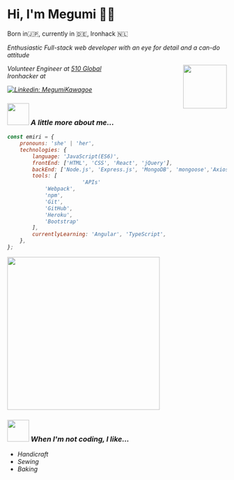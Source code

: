 ## <h1>Hi, I'm Megumi :woman_technologist:</h1>

Born in:jp:, currently in :de:, Ironhack :netherlands:
<p><em>Enthusiastic Full-stack web developer with an eye for detail and a can-do attitude</p>

<img align='right' src="https://media.giphy.com/media/PflUjSyMJQgeJ8iOWf/giphy.gif" width="100">


Volunteer Engineer at <a href="https://www.510.global/">510 Global</a><br>
Ironhacker at <a href="https://www.ironhack.com/en">



[![Linkedin: MegumiKawagoe](https://img.shields.io/badge/-MegumiKawagoe-blue?style=flat-square&logo=linkedin&labelColor=blue&link=https://www.linkedin.com/in/megumi-kawagoe-88j)](https://www.linkedin.com/in/megumi-kawagoe-88j/)

### <img src="https://media.giphy.com/media/j0MktH0wmO0U4XVUAx/giphy.gif" width="50"> A little more about me...

```javascript
const emiri = {
	pronouns: 'she' | 'her',
	technologies: {
		language: 'JavaScript(ES6)',
		frontEnd: ['HTML', 'CSS', 'React', 'jQuery'],
		backEnd: ['Node.js', 'Express.js', 'MongoDB', 'mongoose','Axios'],
		tools: [
                        'APIs'
			'Webpack',
			'npm',
			'Git',
			'GitHub',
			'Heroku',
			'Bootstrap'
		],
		currentlyLearning: 'Angular', 'TypeScript',
	},
};
```
<a href="#"><img src="https://github-readme-stats.vercel.app/api?username=Megumikawa&show_icons=true&count_private=true&theme=radical" width="350"></a>


### <img src="https://media.giphy.com/media/YLxkiyH7rXlnZwPk7E/giphy.gif" width="50"> When I'm not coding, I like...

-   Handicraft
-   Sewing
-   Baking


  

